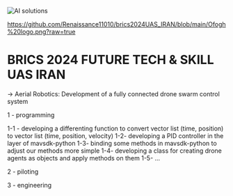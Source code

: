 ![AI solutions](https://github.com/Renaissance11010/brics2024UAS_IRAN/blob/main/Ofogh%20logo.png?raw=true
)


https://github.com/Renaissance11010/brics2024UAS_IRAN/blob/main/Ofogh%20logo.png?raw=true





# BRICS 2024 FUTURE TECH & SKILL UAS  IRAN
-> Aerial Robotics: Development of a fully connected drone swarm control system
 

1 - programming

1-1 - developing a differenting function to convert vector list (time, position) to vector list (time, position, velocity)
1-2- developing a PID controller in the layer of mavsdk-python
1-3- binding some methods in mavsdk-python to adjust our methods more simple
1-4- developing a class for creating drone  agents as objects and apply methods on them
1-5- ...


2 - piloting




3 - engineering



